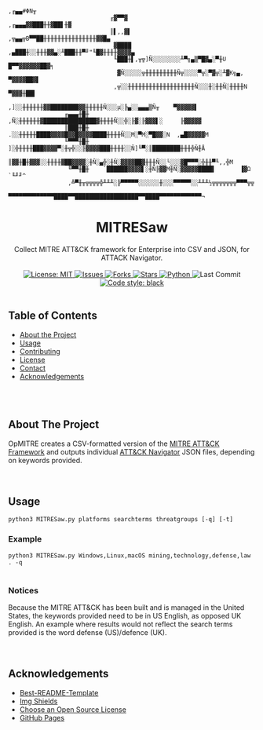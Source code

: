 <!-- PROJECT LOGO -->
```
                                                                 ,╓▄▄#ΦN╥
                             ╓▓▀▀▓                     ,╓▄▄▄▓▓███╫╫▓██▌╫▓
                             ║▌,,▓▌           ,╦▄▄╦B▀▀██╫╫╫╫╫╫╫╫╫╫╫╫╫╫╫▓▓█▄
                              ▓████      ,▄███╫░░╫╫╫▓▓▄░╨███╫╫▀╜"╙█▓╫╫╫╫▓▓▓▓▄
                              ╙███╫▌,╥╦]Ñ░░░░░░░░╨▀╗▄▒▀█▓▄░▀╫U    █▀▀▓▓▓▓▓▓██▓╕
                               ▓Ñ░░░░░╦╫╫╫╫╫╫╫╫╫Ñ╦░░░░▀╦░▀▓╦░╨▓K╗▄,    ▀▓▓▓▓██▓▌
                              ,╦░░╫╫╫╫╫╫╫╫╫╫╫╫╫╫╫╫╫╫╫Ñ░░░╫░╫╫Ñ░╫╫╫╫N     ▀▓▓▓╫██▌
                            ,]░░╫╫╫╫╫╫▓▓████████▓▓╫╫╫╫╫Ñ░░░µ░╠▄░░▄▄▄▒Ñ╥    ▀▓▓▓▓▓▌
                ╓▄▄▄╫█╫    ,Ñ░╫╫╫╫╫╫▓███████████████▓╫╫╫╫Ñ░░╬░╟▓░╟▓▓▓▌░     ╟▓▓▓▓▓
                ║███╫█╫   .░░╫╫╫╫╫████▓▓▓▓█▓▓█▓▓▓▓████╫╫╫╫Ñ░░M░▀M░▀█▓▓░N  ,▄█▓▓▓▓▓M
                ╙▀▀▀╫█╫   ]░╬╫╫╫╫███▓▓▓▓▀░╫╦╬░░╟▓▓▓▓███╫╫╫╫░░Ñ]╙▀░║████████╫╫╫╬Ñ╫Å
                 ║▓▓╫█╫▓▓▓░░╫╫╫╫▓██▓▓▓▓░╫Ñ░▄╬░╫Ñ░▓▓▓▓██▓╫╫╫Ñ░░└░░░▓█▀▀▀░╬╫╫▀╙,,╬M
                 ╙▀▀╫█╫    `██████▓▓▓▓▌░╫Ñ╟▓▓M╫Ñ░▓▓▓▓▓████▌       ▐▓Ω     `╙╜╜^
                 ,╩▀╫╥╦╦╦╦╬╨╨╨░╠▀▀▀▀▀░░░░░░╫░░░▀▀▀▀▀░░╨╨╨½╦╦╦╦╦╦╦▀▀▀╦╦
                ▀▀▀▀▀▀▀▀▀▀▀▀▀████▀▀██████████████████▀▀████▀▀▀▀▀▀▀▀▀▀▀▀¬
```
<p align="center">
  <h1 align="center">MITRESaw</h1>
  <p align="center">
    Collect MITRE ATT&amp;CK framework for Enterprise into CSV and JSON, for ATTACK Navigator.
    <br><br>
    <a href="https://mit-license.org">
      <img src="https://img.shields.io/github/license/ezaspy/OpMITRE" alt="License: MIT">
    </a>
    <a href="https://github.com/ezaspy/OpMITRE/issues">
      <img src="https://img.shields.io/github/issues/ezaspy/OpMITRE" alt="Issues">
    </a>
    <a href="https://github.com/ezaspy/OpMITRE/network/members">
      <img src="https://img.shields.io/github/forks/ezaspy/OpMITRE" alt="Forks">
    <a href="https://github.com/ezaspy/OpMITRE/stargazers">
      <img src="https://img.shields.io/github/stars/ezaspy/OpMITRE" alt="Stars">
    </a>
    <a href="https://www.python.org">
      <img src="https://img.shields.io/badge/language-python-pink" alt="Python">
    </a>
    </a>
      <img src="https://img.shields.io/github/last-commit/ezaspy/OpMITRE" alt="Last Commit">
    </a>
    <a href="https://github.com/psf/black">
      <img alt="Code style: black" src="https://img.shields.io/badge/code%20style-black-000000.svg">
    </a>
    <br><br>
  </p>
</p>

<!-- TABLE OF CONTENTS -->
## Table of Contents

* [About the Project](#about-the-project)
* [Usage](#usage)
* [Contributing](#contributing)
* [License](#license)
* [Contact](#contact)
* [Acknowledgements](#acknowledgements)


<br><br>

<!-- ABOUT THE PROJECT -->
## About The Project

OpMITRE creates a CSV-formatted version of the [MITRE ATT&amp;CK Framework](https://attack.mitre.org) and outputs individual [ATT&amp;CK Navigator](https://mitre-attack.github.io/attack-navigator/) JSON files, depending on keywords provided.<br>
<br><br>


<!-- USAGE EXAMPLES -->
## Usage
`python3 MITRESaw.py platforms searchterms threatgroups [-q] [-t]`
### Example
`python3 MITRESaw.py Windows,Linux,macOS mining,technology,defense,law . -q`
<br><br>

### Notices

Because the MITRE ATT&amp;CK has been built and is managed in the United States, the keywords provided need to be in US English, as opposed UK English. An example where results would not reflect the search terms provided is the word defense (US)/defence (UK).
<br><br><br>


<!-- ACKNOWLEDGEMENTS -->
## Acknowledgements
* [Best-README-Template](https://github.com/othneildrew/Best-README-Template)
* [Img Shields](https://shields.io)
* [Choose an Open Source License](https://choosealicense.com)
* [GitHub Pages](https://pages.github.com)



<!-- MARKDOWN LINKS & IMAGES -->
<!-- https://www.markdownguide.org/basic-syntax/#reference-style-links -->
[contributors-shield]: https://img.shields.io/github/contributors/ezaspy/bruce.svg?style=flat-square
[contributors-url]: https://github.com/ezaspy/bruce/graphs/contributors
[forks-shield]: https://img.shields.io/github/forks/ezaspy/bruce.svg?style=flat-square
[forks-url]: https://github.com/ezaspy/bruce/network/members
[stars-shield]: https://img.shields.io/github/stars/ezaspy/bruce.svg?style=flat-square
[stars-url]: https://github.com/ezaspy/bruce/stargazers
[issues-shield]: https://img.shields.io/github/issues/ezaspy/bruce.svg?style=flat-square
[issues-url]: https://github.com/ezaspy/bruce/issues
[license-shield]: https://img.shields.io/github/license/ezaspy/bruce.svg?style=flat-square
[license-url]: https://github.com/ezaspy/bruce/master/LICENSE.txt
